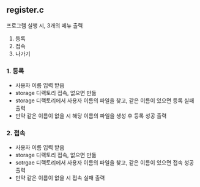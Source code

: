 ## register.c
프로그램 실행 시, 3개의 메뉴 출력
1. 등록
2. 접속
3. 나가기

### 1. 등록
 - 사용자 이름 입력 받음
 - storage 디랙토리 접속, 없으면 만듦
 - storage 디랙토리에서 사용자 이름의 파일을 찾고, 같은 이름이 있으면 등록 실패 출력
 - 만약 같은 이름이 없을 시 해당 이름의 파일을 생성 후 등록 성공 출력

### 2. 접속
 - 사용자 이름 입력 받음
 - storage 디랙토리 접속, 없으면 만듦
 - sotrgae 디랙토리에서 사용자 이름의 파일을 찾고, 같은 이름이 있으면 접속 성공 출력
 - 만약 같은 이름이 없을 시 접속 실패 출력
